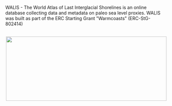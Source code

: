 WALIS - The World Atlas of Last Interglacial Shorelines is an online database collecting data and metadata on paleo sea level proxies. WALIS was built as part of the ERC Starting Grant "Warmcoasts" (ERC-StG-802414)
</br></br>
<center><img src="https://github.com/Alerovere/WALIS_Help/blob/master/docs/img/erc_small.jpg?raw=true"  width="500" height="200"></center>